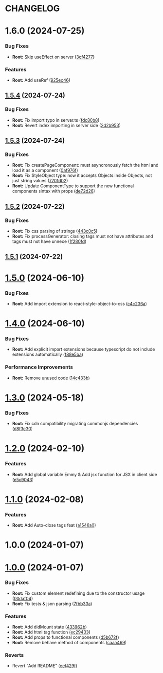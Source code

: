 # CHANGELOG

# 1.6.0 (2024-07-25)


### Bug Fixes

* **Root:** Skip useEffect on server ([3cf4277](https://github.com/emmyjs/emmy-dom/commit/3cf42776a700e67e4b258a989f1428cff0b361a5))


### Features

* **Root:** Add useRef ([925ec46](https://github.com/emmyjs/emmy-dom/commit/925ec46a80739d93c37e9e8bebba621d7b5f6452))



## [1.5.4](https://github.com/emmyjs/emmy-dom/compare/1.5.3...1.5.4) (2024-07-24)


### Bug Fixes

* **Root:** Fix import typo in server.ts ([fdc80b8](https://github.com/emmyjs/emmy-dom/commit/fdc80b8bfbd46b8ac4e0c0a41f7c9893d8d7e76c))
* **Root:** Revert index importing in server side ([2d2b953](https://github.com/emmyjs/emmy-dom/commit/2d2b953f83d8b89a53105f588bf6f0e256fecfa1))



## [1.5.3](https://github.com/emmyjs/emmy-dom/compare/1.5.2...1.5.3) (2024-07-24)


### Bug Fixes

* **Root:** Fix createPageComponent: must asyncronously fetch the html and load it as a component ([0af976f](https://github.com/emmyjs/emmy-dom/commit/0af976f3a37e0ab82b163f3dfba025702484d642))
* **Root:** Fix StyleObject type: now it accepts Objects inside Objects, not just string values ([7701d02](https://github.com/emmyjs/emmy-dom/commit/7701d022333671e3800431d249e7064d18cb8075))
* **Root:** Update ComponentType to support the new functional components sintax with props ([de72d26](https://github.com/emmyjs/emmy-dom/commit/de72d2624ccf7ac43a5ef96ad28c870a8e621b93))



## [1.5.2](https://github.com/emmyjs/emmy-dom/compare/1.5.1...1.5.2) (2024-07-22)


### Bug Fixes

* **Root:** Fix css parsing of strings ([443c0c5](https://github.com/emmyjs/emmy-dom/commit/443c0c55b9c7e3c669c00a1f2a4af560e95111cc))
* **Root:** Fix processGenerator: closing tags must not have attributes and tags must not have unnece ([1f280fd](https://github.com/emmyjs/emmy-dom/commit/1f280fd434d5569f478d317a561b5b8cb2035234))



## [1.5.1](https://github.com/emmyjs/emmy-dom/compare/1.5.0...1.5.1) (2024-07-22)



# [1.5.0](https://github.com/emmyjs/emmy-dom/compare/1.4.0...1.5.0) (2024-06-10)


### Bug Fixes

* **Root:** Add import extension to react-style-object-to-css ([c4c236a](https://github.com/emmyjs/emmy-dom/commit/c4c236ab176f1db50f1691a144c0201740da7dd7))



# [1.4.0](https://github.com/emmyjs/emmy-dom/compare/1.3.0...1.4.0) (2024-06-10)


### Bug Fixes

* **Root:** Add explicit import extensions because typescript do not include extensions automatically ([f88e5ba](https://github.com/emmyjs/emmy-dom/commit/f88e5ba49d0d8c547e875b3377d57ece1fd1cdf5))


### Performance Improvements

* **Root:** Remove unused code ([14c433b](https://github.com/emmyjs/emmy-dom/commit/14c433b242555ffb8ea108ae304d6afd5f4677cd))



# [1.3.0](https://github.com/emmyjs/emmy-dom/compare/1.2.0...1.3.0) (2024-05-18)


### Bug Fixes

* **Root:** Fix cdn compatibility migrating commonjs dependencies ([d8f3c30](https://github.com/emmyjs/emmy-dom/commit/d8f3c308e312d4c8ae86ef602b6b996da5736b12))



# [1.2.0](https://github.com/emmyjs/emmy-dom/compare/1.1.0...1.2.0) (2024-02-10)


### Features

* **Root:** Add global variable Emmy & Add jsx function for JSX in client side ([e5c9043](https://github.com/emmyjs/emmy-dom/commit/e5c904335599a9240f063ba17fbf7f10778731ab))



# [1.1.0](https://github.com/emmyjs/emmy-dom/compare/1.0.0...1.1.0) (2024-02-08)


### Features

* **Root:** Add Auto-close tags feat ([a1546a0](https://github.com/emmyjs/emmy-dom/commit/a1546a00e16b667bffa2a78e4a80e1e148612543))



# 1.0.0 (2024-01-07)



# [1.0.0](https://github.com/emmyjs/emmy-dom/compare/0.1.2...1.0.0) (2024-01-07)


### Bug Fixes

* **Root:** Fix custom element redefining due to the constructor usage ([00daf04](https://github.com/emmyjs/emmy-dom/commit/00daf04100aa9f62bf6d89087cfa557bac770947))
* **Root:** Fix tests & json parsing ([7fbb33a](https://github.com/emmyjs/emmy-dom/commit/7fbb33a3dad9b9d6c350406e36825216c408ddae))


### Features

* **Root:** Add didMount state ([433962b](https://github.com/emmyjs/emmy-dom/commit/433962b646739621bd5f25bb3b8cad4cd59ef095))
* **Root:** Add html tag function ([ec29433](https://github.com/emmyjs/emmy-dom/commit/ec294336469ac9353f1d067d3051cc01a9c9252c))
* **Root:** Add props to functional components ([d5b672f](https://github.com/emmyjs/emmy-dom/commit/d5b672fe404092a49b36d27b24d158c0c6c05652))
* **Root:** Remove behave method of components ([caaa469](https://github.com/emmyjs/emmy-dom/commit/caaa4698df5e9dc0dab67c888efd96368def7943))


### Reverts

* Revert "Add README" ([eef429f](https://github.com/emmyjs/emmy-dom/commit/eef429fa1fe070936bfe141b4609823bfcfb5a38))



